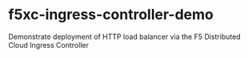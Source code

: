 # f5xc-ingress-controller-demo
Demonstrate deployment of HTTP load balancer via the F5 Distributed Cloud Ingress Controller
